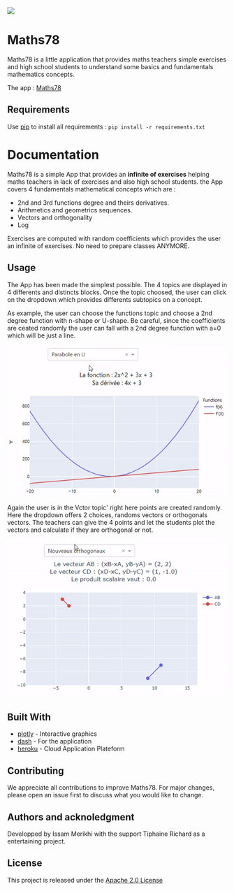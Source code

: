 <img src ="assets/maths78" width = "auto" height = "auto">


# Maths78

Maths78 is a little application that provides maths teachers simple exercises and high school students to understand some basics and fundamentals mathematics concepts.

The app : [Maths78](https://maths78.herokuapp.com/)

## Requirements

Use [pip](https://pypi.org/project/pip/) to install all requirements : `pip install -r requirements.txt`

# Documentation

Maths78 is a simple App that provides an **infinite of exercises** helping maths teachers in lack of exercises and also high school students. the App covers 4 fundamentals mathematical concepts which are :

- 2nd and 3rd functions degree and theirs derivatives.
- Arithmetics and geometrics sequences.
- Vectors and orthogonality
- Log

Exercises are computed with random coefficients which provides the user an infinite of exercises. No need to prepare classes ANYMORE.

## Usage

The App has been made the simplest possible. The 4 topics are displayed in 4 differents and distincts blocks. Once the topic choosed, the user can click on the dropdown which provides differents subtopics on a concept.

As example, the user can choose the functions topic and choose a 2nd degree function with n-shape or U-shape. Be careful, since the coefficients are ceated randomly the user can fall with a 2nd degree function with a=0 which will be just a line.


<img src ="assets/function.gif" width = "auto" height = "auto">

Again the user is in the Vctor topic' right here points are created randomly. Here the dropdown offers 2 choices, randoms vectors or orthogonals vectors. The teachers can give the 4 points and let the students plot the vectors and calculate if they are orthogonal or not.


<img src ="assets/vector.gif" width = "auto" height = "auto">

## Built With

- [plotly](https://plotly.com/python/) - Interactive graphics
- [dash](https://plotly.com/dash/) - For the application
- [heroku](https://dashboard.heroku.com/) - Cloud Application Plateform

## Contributing

We appreciate all contributions to improve Maths78. For major changes, please open an issue first to discuss what you would like to change.


## Authors and acknoledgment

Developped by Issam Merikhi with the support Tiphaine Richard as a entertaining project.

## License

This project is released under the [Apache 2.0 License](https://github.com/IssamMerikhi/Maths78/edit/main/LICENSE)
